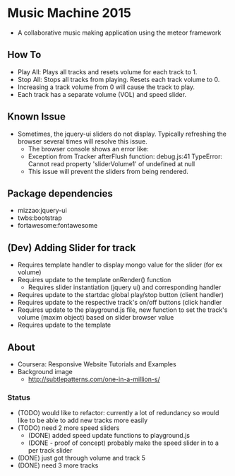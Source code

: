 # Music Machine 2015

* A collaborative music making application using the meteor framework

## How To
* Play All: Plays all tracks and resets volume for each track to 1.
* Stop All: Stops all tracks from playing. Resets each track volume to 0.
* Increasing a track volume from 0 will cause the track to play.
* Each track has a separate volume (VOL) and speed slider.

## Known Issue

* Sometimes, the jquery-ui sliders do not display. Typically refreshing the browser several times will resolve this issue.
  * The browser console shows an error like:
  * Exception from Tracker afterFlush function: debug.js:41 TypeError: Cannot read property 'sliderVolume1' of undefined at null
  * This issue will prevent the sliders from being rendered. 

## Package dependencies
* mizzao:jquery-ui
* twbs:bootstrap
* fortawesome:fontawesome

## (Dev) Adding Slider for track
* Requires template handler to display mongo value for the slider (for ex volume)
* Requires update to the template onRender() function
  * Requires slider instantiation (jquery ui) and corresponding handler
* Requires update to the startdac global play/stop button (client handler)
* Requires update to the respective track's on/off buttons (click handler
* Requires update to the playground.js file, new function to set the track's volume (maxim object) based on slider browser value
* Requires update to the template

## About
* Coursera: Responsive Website Tutorials and Examples
* Background image
  * http://subtlepatterns.com/one-in-a-million-s/

### Status
* (TODO) would like to refactor: currently a lot of redundancy so would like to be able to add new tracks more easily
* (TODO) need 2 more speed sliders
  * (DONE) added speed update functions to playground.js
  * (DONE - proof of concept) probably make the speed slider in to a per track slider
* (DONE) just got through volume and track 5
* (DONE) need 3 more tracks